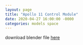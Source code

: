```yaml
---
layout: page
title: "Apollo 11 Control Module"
date: 2020-04-27 16:00:00 -0000
categories: models space
---
```

download blender file [here](/models/Apollo11.zip "download")

